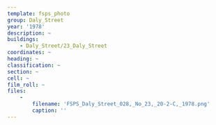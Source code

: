 ```yaml
---
template: fsps_photo
group: Daly_Street
year: '1978'
description: ~
buildings:
    - Daly_Street/23_Daly_Street
coordinates: ~
heading: ~
classification: ~
section: ~
cell: ~
film_roll: ~
files:
    -
        filename: 'FSPS_Daly_Street_028,_No_23,_20-2-C,_1978.png'
        caption: ''
---
```

